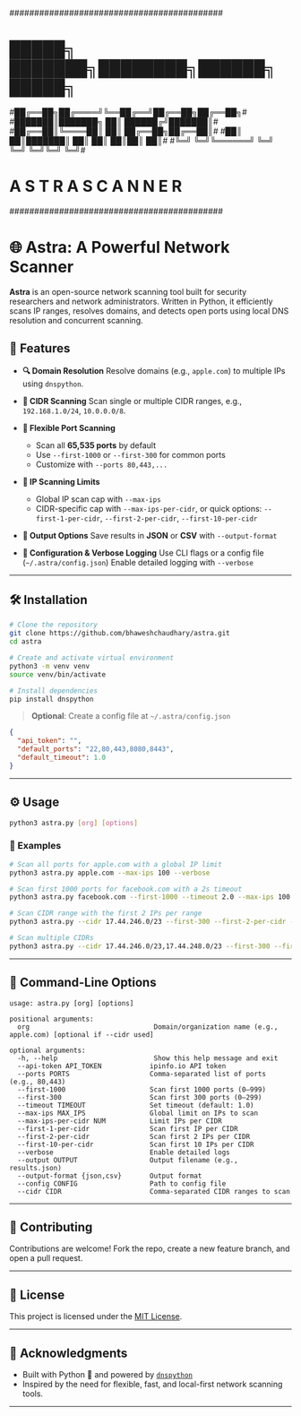 ###########################################
# █████╗ ███████╗████████╗██████╗  █████╗ #
#██╔══██╗██╔════╝╚══██╔══╝██╔══██╗██╔══██╗#
#███████║███████╗   ██║   ██████╔╝███████║#
#██╔══██║╚════██║   ██║   ██╔══██╗██╔══██║#
#██║  ██║███████║   ██║   ██║  ██║██║  ██║#
#╚═╝  ╚═╝╚══════╝   ╚═╝   ╚═╝  ╚═╝╚═╝  ╚═╝#
#       A S T R A   S C A N N E R         #
###########################################

# 🌐 **Astra: A Powerful Network Scanner**

**Astra** is an open-source network scanning tool built for security researchers and network administrators. Written in Python, it efficiently scans IP ranges, resolves domains, and detects open ports using local DNS resolution and concurrent scanning.

## 🚀 Features

- **🔍 Domain Resolution**
  Resolve domains (e.g., `apple.com`) to multiple IPs using `dnspython`.

- **📡 CIDR Scanning**
  Scan single or multiple CIDR ranges, e.g., `192.168.1.0/24`, `10.0.0.0/8`.

- **🔐 Flexible Port Scanning**

  - Scan all **65,535 ports** by default
  - Use `--first-1000` or `--first-300` for common ports
  - Customize with `--ports 80,443,...`

- **📏 IP Scanning Limits**

  - Global IP scan cap with `--max-ips`
  - CIDR-specific cap with `--max-ips-per-cidr`, or quick options:
    `--first-1-per-cidr`, `--first-2-per-cidr`, `--first-10-per-cidr`

- **🧾 Output Options**
  Save results in **JSON** or **CSV** with `--output-format`

- **🔧 Configuration & Verbose Logging**
  Use CLI flags or a config file (`~/.astra/config.json`)
  Enable detailed logging with `--verbose`

---

## 🛠️ Installation

```bash
# Clone the repository
git clone https://github.com/bhaweshchaudhary/astra.git
cd astra

# Create and activate virtual environment
python3 -m venv venv
source venv/bin/activate

# Install dependencies
pip install dnspython
```

> **Optional**: Create a config file at `~/.astra/config.json`

```json
{
  "api_token": "",
  "default_ports": "22,80,443,8080,8443",
  "default_timeout": 1.0
}
```

---

## ⚙️ Usage

```bash
python3 astra.py [org] [options]
```

### 🔧 Examples

```bash
# Scan all ports for apple.com with a global IP limit
python3 astra.py apple.com --max-ips 100 --verbose

# Scan first 1000 ports for facebook.com with a 2s timeout
python3 astra.py facebook.com --first-1000 --timeout 2.0 --max-ips 100 --verbose

# Scan CIDR range with the first 2 IPs per range
python3 astra.py --cidr 17.44.246.0/23 --first-300 --first-2-per-cidr --verbose

# Scan multiple CIDRs
python3 astra.py --cidr 17.44.246.0/23,17.44.248.0/23 --first-300 --first-2-per-cidr --verbose
```

---

## 🧩 Command-Line Options

```
usage: astra.py [org] [options]

positional arguments:
  org                               Domain/organization name (e.g., apple.com) [optional if --cidr used]

optional arguments:
  -h, --help                        Show this help message and exit
  --api-token API_TOKEN            ipinfo.io API token
  --ports PORTS                    Comma-separated list of ports (e.g., 80,443)
  --first-1000                     Scan first 1000 ports (0–999)
  --first-300                      Scan first 300 ports (0–299)
  --timeout TIMEOUT                Set timeout (default: 1.0)
  --max-ips MAX_IPS                Global limit on IPs to scan
  --max-ips-per-cidr NUM           Limit IPs per CIDR
  --first-1-per-cidr               Scan first IP per CIDR
  --first-2-per-cidr               Scan first 2 IPs per CIDR
  --first-10-per-cidr              Scan first 10 IPs per CIDR
  --verbose                        Enable detailed logs
  --output OUTPUT                  Output filename (e.g., results.json)
  --output-format {json,csv}       Output format
  --config CONFIG                  Path to config file
  --cidr CIDR                      Comma-separated CIDR ranges to scan
```

---

## 🤝 Contributing

Contributions are welcome! Fork the repo, create a new feature branch, and open a pull request.

---

## 📄 License

This project is licensed under the [MIT License](./LICENSE).

---

## 🙏 Acknowledgments

- Built with Python 🐍 and powered by [`dnspython`](https://www.dnspython.org/)
- Inspired by the need for flexible, fast, and local-first network scanning tools.

---
